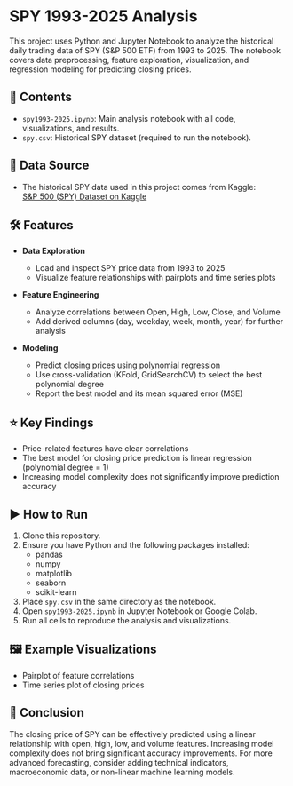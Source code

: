 #  SPY 1993-2025 Analysis

This project uses Python and Jupyter Notebook to analyze the historical daily trading data of SPY (S&P 500 ETF) from 1993 to 2025. The notebook covers data preprocessing, feature exploration, visualization, and regression modeling for predicting closing prices.

## 📂 Contents

- `spy1993-2025.ipynb`: Main analysis notebook with all code, visualizations, and results.
- `spy.csv`: Historical SPY dataset (required to run the notebook).

## 🔗 Data Source

- The historical SPY data used in this project comes from Kaggle:  
  [S&P 500 (SPY) Dataset on Kaggle](https://www.kaggle.com/datasets/gkitchen/s-and-p-500-spy/data)

## 🛠️ Features

- **Data Exploration**  
  - Load and inspect SPY price data from 1993 to 2025
  - Visualize feature relationships with pairplots and time series plots

- **Feature Engineering**  
  - Analyze correlations between Open, High, Low, Close, and Volume
  - Add derived columns (day, weekday, week, month, year) for further analysis

- **Modeling**  
  - Predict closing prices using polynomial regression
  - Use cross-validation (KFold, GridSearchCV) to select the best polynomial degree
  - Report the best model and its mean squared error (MSE)

## ⭐ Key Findings

- Price-related features have clear correlations
- The best model for closing price prediction is linear regression (polynomial degree = 1)
- Increasing model complexity does not significantly improve prediction accuracy

## ▶️ How to Run

1. Clone this repository.
2. Ensure you have Python and the following packages installed:
    - pandas
    - numpy
    - matplotlib
    - seaborn
    - scikit-learn
3. Place `spy.csv` in the same directory as the notebook.
4. Open `spy1993-2025.ipynb` in Jupyter Notebook or Google Colab.
5. Run all cells to reproduce the analysis and visualizations.

## 🖼️ Example Visualizations

- Pairplot of feature correlations
- Time series plot of closing prices

## 📝 Conclusion

The closing price of SPY can be effectively predicted using a linear relationship with open, high, low, and volume features. Increasing model complexity does not bring significant accuracy improvements. For more advanced forecasting, consider adding technical indicators, macroeconomic data, or non-linear machine learning models.

